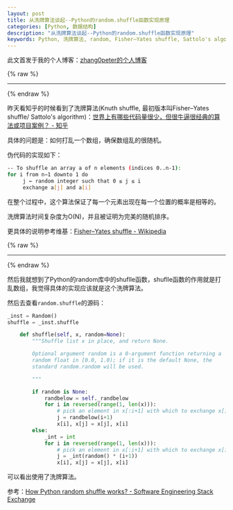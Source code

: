 ```yaml
---
layout: post
title: 从洗牌算法谈起--Python的random.shuffle函数实现原理
categories: [Python, 数据结构]
description: "从洗牌算法谈起--Python的random.shuffle函数实现原理"
keywords: Python, 洗牌算法, random, Fisher–Yates shuffle, Sattolo's algorithm, Knuth shuffle
---
```


此文首发于我的个人博客：[zhang0peter的个人博客](https://zhang0peter.com)         

{% raw %}
***          
{% endraw %}

昨天看知乎的时候看到了洗牌算法(Knuth shuffle, 最初版本叫Fisher–Yates shuffle/ Sattolo's algorithm)：[世界上有哪些代码量很少，但很牛逼很经典的算法或项目案例？ - 知乎](https://www.zhihu.com/question/358255792/answer/974431591)

具体的问题是：如何打乱一个数组，确保数组乱的很随机。

伪代码的实现如下：

```sh
-- To shuffle an array a of n elements (indices 0..n-1):
for i from n−1 downto 1 do
     j ← random integer such that 0 ≤ j ≤ i
     exchange a[j] and a[i]
```
在整个过程中，这个算法保证了每一个元素出现在每一个位置的概率是相等的。

洗牌算法时间复杂度为O(N)，并且被证明为完美的随机排序。

更具体的说明参考维基：[Fisher–Yates shuffle - Wikipedia](https://en.wikipedia.org/wiki/Fisher%E2%80%93Yates_shuffle)

{% raw %}
***          
{% endraw %}

然后我就想到了Python的random库中的shuflle函数，shuflle函数的作用就是打乱数组，我觉得具体的实现应该就是这个洗牌算法。

然后去查看`random.shuffle`的源码：
```python
_inst = Random()
shuffle = _inst.shuffle
```
```python
    def shuffle(self, x, random=None):
        """Shuffle list x in place, and return None.

        Optional argument random is a 0-argument function returning a
        random float in [0.0, 1.0); if it is the default None, the
        standard random.random will be used.

        """

        if random is None:
            randbelow = self._randbelow
            for i in reversed(range(1, len(x))):
                # pick an element in x[:i+1] with which to exchange x[i]
                j = randbelow(i+1)
                x[i], x[j] = x[j], x[i]
        else:
            _int = int
            for i in reversed(range(1, len(x))):
                # pick an element in x[:i+1] with which to exchange x[i]
                j = _int(random() * (i+1))
                x[i], x[j] = x[j], x[i]
```
可以看出使用了洗牌算法。


参考：[How Python random shuffle works? - Software Engineering Stack Exchange](https://softwareengineering.stackexchange.com/questions/215737/how-python-random-shuffle-works)